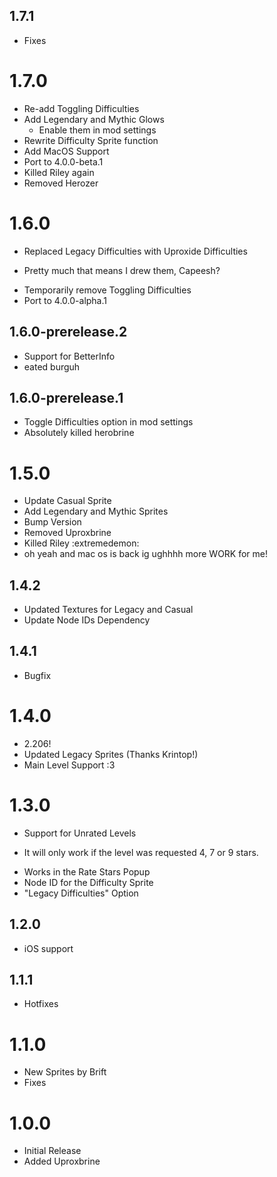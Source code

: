 ## 1.7.1
 * Fixes

# 1.7.0
 * Re-add Toggling Difficulties
 * Add Legendary and Mythic Glows
   - Enable them in mod settings
 * Rewrite Difficulty Sprite function
 * Add MacOS Support
 * Port to 4.0.0-beta.1
 * Killed Riley again
 * Removed Herozer

# 1.6.0
 * Replaced Legacy Difficulties with Uproxide Difficulties
  - Pretty much that means I drew them, Capeesh?
 * Temporarily remove Toggling Difficulties
 * Port to 4.0.0-alpha.1

## 1.6.0-prerelease.2
 * Support for BetterInfo
 * eated burguh

## 1.6.0-prerelease.1
 * Toggle Difficulties option in mod settings
 * Absolutely killed herobrine

# 1.5.0
 * Update Casual Sprite
 * Add Legendary and Mythic Sprites
 * Bump Version
 * Removed Uproxbrine
 * Killed Riley :extremedemon:
 * oh yeah and mac os is back ig ughhhh more WORK for me!

## 1.4.2
 * Updated Textures for Legacy and Casual
 * Update Node IDs Dependency
   
## 1.4.1
 * Bugfix
 
# 1.4.0
 * 2.206!
 * Updated Legacy Sprites (Thanks Krintop!)
 * Main Level Support :3

# 1.3.0
 * Support for Unrated Levels
  - It will only work if the level was requested 4, 7 or 9 stars.
 * Works in the Rate Stars Popup
 * Node ID for the Difficulty Sprite
 * "Legacy Difficulties" Option

## 1.2.0
 * iOS support

## 1.1.1
 * Hotfixes

# 1.1.0
 * New Sprites by Brift
 * Fixes

# 1.0.0
 * Initial Release
 * Added Uproxbrine
